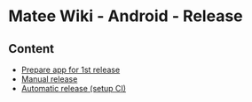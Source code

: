 # Matee Wiki - Android - Release

## Content
- [Prepare app for 1st release](/android/release/release-prepare.md)
- [Manual release](/android/release/release-manual.md)
- [Automatic release (setup CI)](/android/release/release-ci.md)
